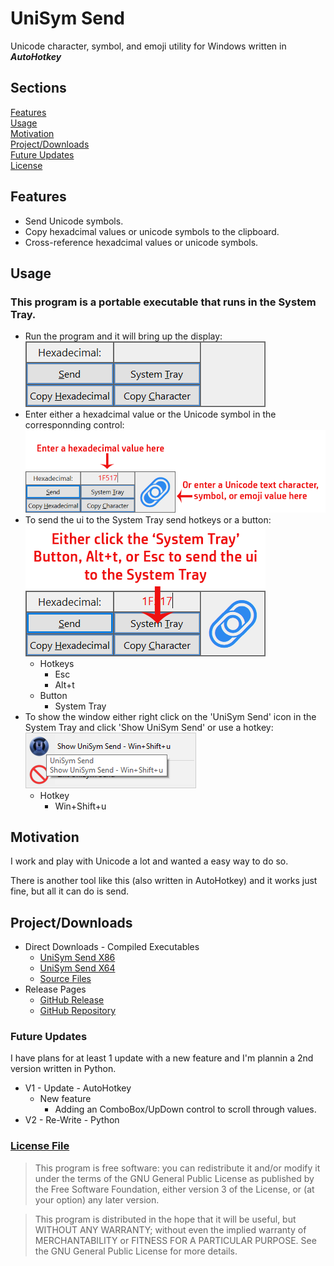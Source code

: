 # UniSym Send

Unicode character, symbol, and emoji utility for Windows written in ***AutoHotkey***

## Sections

[Features](#features)<br>
[Usage](#usage)<br>
[Motivation](#motivatio)<br>
[Project/Downloads](#downloads)<br>
[Future Updates](#updates)<br>
[License](#license)

## Features <a name="features"></a>

- Send Unicode symbols.
- Copy hexadcimal values or unicode symbols to the clipboard.
- Cross-reference hexadcimal values or unicode symbols.

## Usage <a name="usage"></a>

### This program is a portable executable that runs in the System Tray. 

- Run the program and it will bring up the display:
![UI](./images/ui.png)
- Enter either a hexadcimal value or the Unicode symbol in the corresponnding control:
![UI Where](./images/ui_where.png)
- To send the ui to the System Tray send hotkeys or a button:
![UI Tray](./images/ui_tray.png)
  - Hotkeys
    - Esc
    - Alt+t
  - Button
    - System Tray
- To show the window either right click on the 'UniSym Send' icon in the System Tray and click 'Show UniSym Send' or use a hotkey:
![UI Tray 2](./images/ui_tray2.png)
  - Hotkey
    - Win+Shift+u

## Motivation <a name="motivation"></a>

I work and play with Unicode a lot and wanted a easy way to do so.

There is another tool like this (also written in AutoHotkey) and it works just fine, but all it can do is send.

## Project/Downloads <a name="downloads"></a>

- Direct Downloads - Compiled Executables
  - [UniSym Send X86](./compile/UniSyemSend_x86.exe)
  - [UniSym Send X64](./compile/UniSyemSend_x64.exe)
  - [Source Files]()
- Release Pages
  - [GitHub Release]()
  - [GitHub Repository]()

### Future Updates <a name="updates"></a>

I have plans for at least 1 update with a new feature and I'm plannin a 2nd version written in Python.

  - V1 - Update - AutoHotkey
    - New feature
      - Adding an ComboBox/UpDown control to scroll through values.
  - V2 - Re-Write - Python

### [License File](LICENSE) <a name="license"></a>


>This program is free software: you can redistribute it and/or modify it under the terms of the GNU General Public License as published by the Free Software Foundation, either version 3 of the License, or (at your option) any later version.

>This program is distributed in the hope that it will be useful, but WITHOUT ANY WARRANTY; without even the implied warranty of MERCHANTABILITY or FITNESS FOR A PARTICULAR PURPOSE.  See the GNU General Public License for more details.

